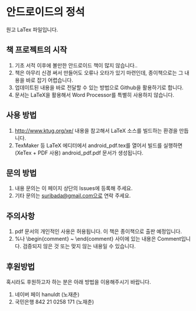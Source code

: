 # 안드로이드의 정석
원고 LaTex 파일입니다.

## 책 프로젝트의 시작
1. 기초 서적 이후에 볼만한 안드로이드 책이 많지 않습니다..
2. 책은 아무리 신경 써서 만들어도 오류나 오타가 있기 마련인데, 종이책으로는 그 내용을 바로 잡기 어렵습니다.
3. 업데이트된 내용을 바로 전달할 수 있는 방법으로 Github을 활용하기로 합니다.
4. 문서는 LaTeX을 활용해서 Word Processor를 특별히 사용하지 않습니다.

## 사용 방법
1. http://www.ktug.org/xe/ 내용을 참고해서 LaTeX 소스를 빌드하는 환경을 만듭니다.
2. TexMaker 등 LaTeX 에디터에서 android_pdf.tex를 열어서 빌드를 실행하면 (XeTex + PDF 사용) android_pdf.pdf 문서가 생성됩니다.

## 문의 방법
1. 내용 문의는 이 페이지 상단의 Issues에 등록해 주세요.
2. 기타 문의는 suribada@gmail.com으로 연락 주세요.

## 주의사항
1. pdf 문서의 개인적인 사용은 허용됩니다. 이 책은 종이책으로 출판 예정입니다.
2. %나 \begin{comment} ~ \end{comment} 사이에 있는 내용은 Comment입니다. 검증되지 않은 것 또는 맞지 않는 내용일 수 있습니다.

## 후원방법
혹시라도 후원하고자 하는 분은 아래 방법을 이용해주시기 바랍니다.

1. 네이버 페이 hanuldt (노재춘)
2. 국민은행 842 21 0258 171 (노재춘)



